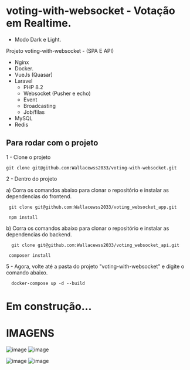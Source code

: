 # voting-with-websocket - Votação em Realtime.

- Modo Dark e Light.


Projeto voting-with-websocket - (SPA E API) 
- Nginx
- Docker.
- VueJs (Quasar)
- Laravel
  - PHP 8.2 
  - Websocket (Pusher e echo)
  - Event
  - Broadcasting
  - Job/filas     
- MySQL
- Redis
 



## Para rodar com o projeto

1 - Clone o projeto
```
git clone git@github.com:Wallacewss2033/voting-with-websocket.git
```

2 - Dentro do projeto 

  a) Corra os comandos abaixo para clonar o repositório e instalar as dependencias do frontend. 

```
 git clone git@github.com:Wallacewss2033/voting_websocket_app.git
```

```
 npm install
```


  b) Corra os comandos abaixo para clonar o repositório e instalar as dependencias do backend. 

```
  git clone git@github.com:Wallacewss2033/voting_websocket_api.git
```

```
 composer install
```

5 - Agora, volte até a pasta do projeto "voting-with-websocket" e digite o comando abaixo.

```
  docker-compose up -d --build
```

# Em construção...

# IMAGENS
  ![image](https://github.com/Wallacewss2033/voting-with-websocket/assets/39920409/353b88d7-e113-4f00-b1c3-02edae816348) ![image](https://github.com/Wallacewss2033/voting-with-websocket/assets/39920409/39938022-bd6c-4718-9984-3a0856822619)

  ![image](https://github.com/Wallacewss2033/voting-with-websocket/assets/39920409/fe2e1905-c0a6-424d-a79f-e50c7d84194f)
  ![image](https://github.com/Wallacewss2033/voting-with-websocket/assets/39920409/5de02885-56f9-4427-8f22-448dfc4ba39d)







